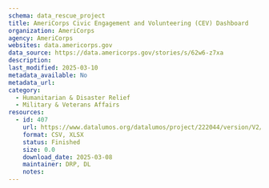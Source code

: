 ```yaml
---
schema: data_rescue_project 
title: AmeriCorps Civic Engagement and Volunteering (CEV) Dashboard
organization: AmeriCorps
agency: AmeriCorps
websites: data.americorps.gov
data_source: https://data.americorps.gov/stories/s/62w6-z7xa
description: 
last_modified: 2025-03-10
metadata_available: No
metadata_url: 
category:
  - Humanitarian & Disaster Relief 
  - Military & Veterans Affairs 
resources:
  - id: 407
    url: https://www.datalumos.org/datalumos/project/222044/version/V2/view
    format: CSV, XLSX
    status: Finished
    size: 0.0
    download_date: 2025-03-08
    maintainer: DRP, DL
    notes: 
---
```

